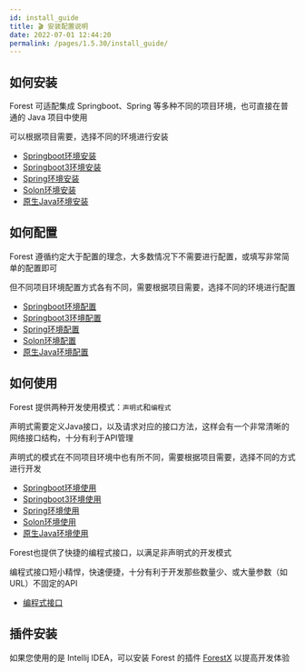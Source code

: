 ```yaml
---
id: install_guide
title: 🎬 安装配置说明
date: 2022-07-01 12:44:20
permalink: /pages/1.5.30/install_guide/
---
```



## 如何安装

Forest 可适配集成 Springboot、Spring 等多种不同的项目环境，也可直接在普通的 Java 项目中使用

可以根据项目需要，选择不同的环境进行安装

- [Springboot环境安装](/pages/1.5.30/spring_boot_install/)
- [Springboot3环境安装](/pages/1.5.30/spring_boot3_install/)
- [Spring环境安装](/pages/1.5.30/spring_install/)
- [Solon环境安装](/pages/1.5.30/solon_install/)
- [原生Java环境安装](/pages/1.5.30/java_install/)

## 如何配置

Forest 遵循约定大于配置的理念，大多数情况下不需要进行配置，或填写非常简单的配置即可

但不同项目环境配置方式各有不同，需要根据项目需要，选择不同的环境进行配置

- [Springboot环境配置](/pages/1.5.30/spring_boot_install/)
- [Springboot3环境配置](/pages/1.5.30/spring_boot3_install/)
- [Spring环境配置](/pages/1.5.30/spring_config/)
- [Solon环境配置](/pages/1.5.30/solon_config/)
- [原生Java环境配置](/pages/1.5.30/java_config/)

## 如何使用

Forest 提供两种开发使用模式：`声明式`和`编程式`

声明式需要定义Java接口，以及请求对应的接口方法，这样会有一个非常清晰的网络接口结构，十分有利于API管理

声明式的模式在不同项目环境中也有所不同，需要根据项目需要，选择不同的方式进行开发

- [Springboot环境使用](/pages/1.5.30/spring_boot_usage/)
- [Springboot3环境使用](/pages/1.5.30/spring_boot3_usage/)
- [Spring环境使用](/pages/1.5.30/spring_usage/)
- [Solon环境使用](/pages/1.5.30/solon_usage/)
- [原生Java环境使用](/pages/1.5.30/java_usage/)

Forest也提供了快捷的编程式接口，以满足非声明式的开发模式

编程式接口短小精悍，快速便捷，十分有利于开发那些数量少、或大量参数（如URL）不固定的API

- [编程式接口](/pages/1.5.30/param_api/)

## 插件安装

如果您使用的是 Intellij IDEA，可以安装 Forest 的插件 [ForestX](/pages/plugin/forestx/) 以提高开发体验

